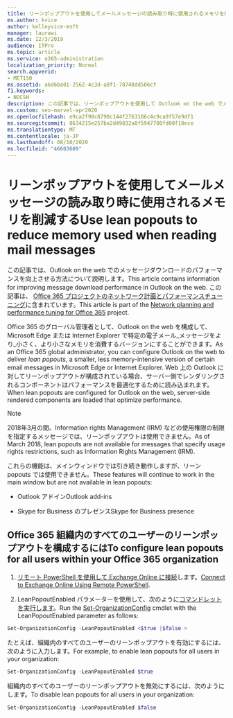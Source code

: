 ```yaml
---
title: リーンポップアウトを使用してメールメッセージの読み取り時に使用されるメモリを削減する
ms.author: kvice
author: kelleyvice-msft
manager: laurawi
ms.date: 12/3/2019
audience: ITPro
ms.topic: article
ms.service: o365-administration
localization_priority: Normal
search.appverid:
- MET150
ms.assetid: a6d6ba01-2562-4c3d-a8f1-78748dd506cf
f1.keywords:
- NOCSH
description: この記事では、リーンポップアウトを使用して Outlook on the web でメッセージダウンロードのパフォーマンスを向上させる方法について説明します。
ms.custom: seo-marvel-apr2020
ms.openlocfilehash: e9ca2f90c8798c144f2763106c4c9ca9f57e9df1
ms.sourcegitcommit: 8634215e257ba2d49832a8f5947700fd00f18ece
ms.translationtype: MT
ms.contentlocale: ja-JP
ms.lasthandoff: 08/10/2020
ms.locfileid: "46603609"
---
```

# <a name="use-lean-popouts-to-reduce-memory-used-when-reading-mail-messages"></a><span data-ttu-id="cec54-103">リーンポップアウトを使用してメールメッセージの読み取り時に使用されるメモリを削減する</span><span class="sxs-lookup"><span data-stu-id="cec54-103">Use lean popouts to reduce memory used when reading mail messages</span></span>

<span data-ttu-id="cec54-104">この記事では、Outlook on the web でのメッセージダウンロードのパフォーマンスを向上させる方法について説明します。</span><span class="sxs-lookup"><span data-stu-id="cec54-104">This article contains information for improving message download performance in Outlook on the web.</span></span> <span data-ttu-id="cec54-105">この記事は、 [Office 365 プロジェクトのネットワーク計画とパフォーマンスチューニング](https://aka.ms/tune)に含まれています。</span><span class="sxs-lookup"><span data-stu-id="cec54-105">This article is part of the [Network planning and performance tuning for Office 365](https://aka.ms/tune) project.</span></span>
  
<span data-ttu-id="cec54-106">Office 365 のグローバル管理者として、Outlook on the web を構成して、Microsoft Edge または Internet Explorer で特定の電子メール_メッセージをより_小さく、より小さなメモリを消費するバージョンにすることができます。</span><span class="sxs-lookup"><span data-stu-id="cec54-106">As an Office 365 global administrator, you can configure Outlook on the web to deliver _lean popouts_, a smaller, less memory-intensive version of certain email messages in Microsoft Edge or Internet Explorer.</span></span> <span data-ttu-id="cec54-107">Web 上の Outlook に対してリーンポップアウトが構成されている場合、サーバー側でレンダリングされるコンポーネントはパフォーマンスを最適化するために読み込まれます。</span><span class="sxs-lookup"><span data-stu-id="cec54-107">When lean popouts are configured for Outlook on the web, server-side rendered components are loaded that optimize performance.</span></span>
  
> [!NOTE]
> <span data-ttu-id="cec54-108">2018年3月の間、Information rights Management (IRM) などの使用権限の制限を指定するメッセージでは、リーンポップアウトは使用できません。</span><span class="sxs-lookup"><span data-stu-id="cec54-108">As of March 2018, lean popouts are not available for messages that specify usage rights restrictions, such as Information Rights Management (IRM).</span></span>
  
<span data-ttu-id="cec54-109">これらの機能は、メインウィンドウでは引き続き動作しますが、リーン popouts では使用できません。</span><span class="sxs-lookup"><span data-stu-id="cec54-109">These features will continue to work in the main window but are not available in lean popouts:</span></span>
  
- <span data-ttu-id="cec54-110">Outlook アドイン</span><span class="sxs-lookup"><span data-stu-id="cec54-110">Outlook add-ins</span></span>
  
- <span data-ttu-id="cec54-111">Skype for Business のプレゼンス</span><span class="sxs-lookup"><span data-stu-id="cec54-111">Skype for Business presence</span></span>
  
## <a name="to-configure-lean-popouts-for-all-users-within-your-office-365-organization"></a><span data-ttu-id="cec54-112">Office 365 組織内のすべてのユーザーのリーンポップアウトを構成するには</span><span class="sxs-lookup"><span data-stu-id="cec54-112">To configure lean popouts for all users within your Office 365 organization</span></span>
  
1. <span data-ttu-id="cec54-113">[リモート PowerShell を使用して Exchange Online に接続](https://technet.microsoft.com/library/jj984289%28v=exchg.150%29.aspx )します。</span><span class="sxs-lookup"><span data-stu-id="cec54-113">[Connect to Exchange Online Using Remote PowerShell](https://technet.microsoft.com/library/jj984289%28v=exchg.150%29.aspx ).</span></span>
  
2. <span data-ttu-id="cec54-114">LeanPopoutEnabled パラメーターを使用して、次のように[コマンドレットを実行します](https://technet.microsoft.com/library/aa997443%28v=exchg.160%29.aspx)。</span><span class="sxs-lookup"><span data-stu-id="cec54-114">Run the [Set-OrganizationConfig](https://technet.microsoft.com/library/aa997443%28v=exchg.160%29.aspx) cmdlet with the LeanPopoutEnabled parameter as follows:</span></span>

  ```powershell
  Set-OrganizationConfig -LeanPopoutEnabled <$true |$false >
  ```

  <span data-ttu-id="cec54-115">たとえば、組織内のすべてのユーザーのリーンポップアウトを有効にするには、次のように入力します。</span><span class="sxs-lookup"><span data-stu-id="cec54-115">For example, to enable lean popouts for all users in your organization:</span></span>
  
  ```powershell
  Set-OrganizationConfig -LeanPopoutEnabled $true
  ```

  <span data-ttu-id="cec54-116">組織内のすべてのユーザーのリーンポップアウトを無効にするには、次のようにします。</span><span class="sxs-lookup"><span data-stu-id="cec54-116">To disable lean popouts for all users in your organization:</span></span>

  ```powershell
  Set-OrganizationConfig -LeanPopoutEnabled $false
  ```
